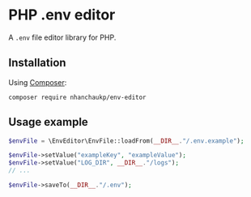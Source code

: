 
# PHP .env editor

A `.env` file editor library for PHP.

## Installation

Using [Composer](http://getcomposer.org/):

```
composer require nhanchaukp/env-editor
```

## Usage example

```php
$envFile = \EnvEditor\EnvFile::loadFrom(__DIR__."/.env.example");

$envFile->setValue("exampleKey", "exampleValue");
$envFile->setValue("LOG_DIR", __DIR__."/logs");
// ...

$envFile->saveTo(__DIR__."/.env");
```
